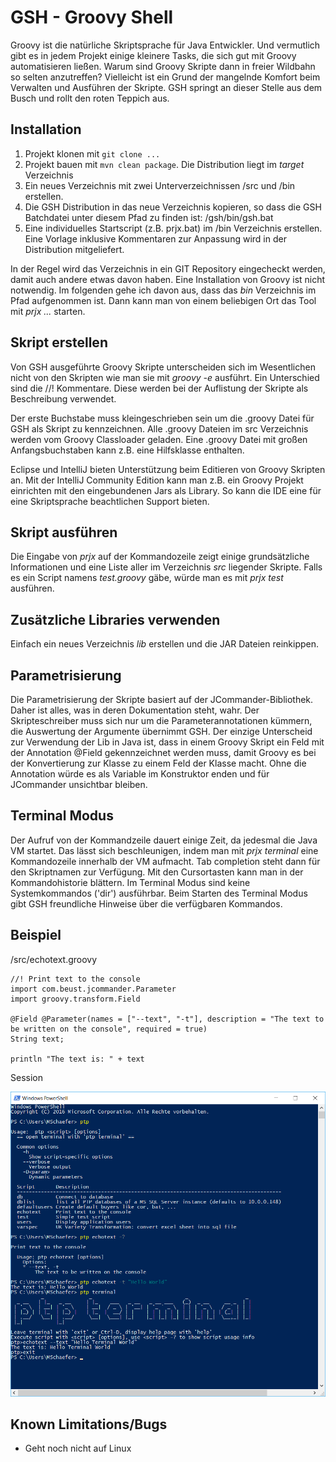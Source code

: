 # GSH - Groovy Shell


Groovy ist die natürliche Skriptsprache für Java Entwickler. Und vermutlich gibt es in jedem Projekt einige kleinere Tasks, die sich gut mit Groovy automatisieren ließen. Warum sind Groovy Skripte dann in freier Wildbahn so selten anzutreffen? Vielleicht ist ein Grund der mangelnde Komfort beim Verwalten und Ausführen der Skripte. GSH springt an dieser Stelle aus dem Busch und rollt den roten Teppich aus.   


## Installation

1. Projekt klonen mit `git clone ...`
2. Projekt bauen mit `mvn clean package`. Die Distribution liegt im *target* Verzeichnis
2. Ein neues Verzeichnis mit zwei Unterverzeichnissen /src und /bin erstellen.
2. Die GSH Distribution in das neue Verzeichnis kopieren, so dass die GSH Batchdatei unter diesem Pfad zu finden ist: <folder>/gsh/bin/gsh.bat
3. Eine individuelles Startscript (z.B. prjx.bat) im /bin Verzeichnis erstellen. Eine Vorlage inklusive Kommentaren zur Anpassung wird in der Distribution mitgeliefert.  

In der Regel wird das Verzeichnis in ein GIT Repository eingecheckt werden, damit auch andere etwas davon haben. Eine Installation von Groovy ist nicht notwendig. Im folgenden gehe ich davon aus, dass das *bin* Verzeichnis im Pfad aufgenommen ist. Dann kann man von einem beliebigen Ort das Tool mit *prjx ...* starten.  


## Skript erstellen

Von GSH ausgeführte Groovy Skripte unterscheiden sich im Wesentlichen nicht von den Skripten wie man sie mit *groovy -e* ausführt. Ein Unterschied sind die //! Kommentare. Diese werden bei der Auflistung der Skripte als Beschreibung verwendet. 

Der erste Buchstabe muss kleingeschrieben sein um die .groovy Datei für GSH als Skript zu kennzeichnen. Alle .groovy Dateien im src Verzeichnis werden vom Groovy Classloader geladen. Eine .groovy Datei mit großen Anfangsbuchstaben kann z.B. eine Hilfsklasse enthalten.   

Eclipse und IntelliJ bieten Unterstützung beim Editieren von Groovy Skripten an. Mit der IntelliJ Community Edition kann man z.B. ein Groovy Projekt einrichten mit den eingebundenen Jars als Library. So kann die IDE eine für eine Skriptsprache beachtlichen Support bieten.   

## Skript ausführen

Die Eingabe von *prjx* auf der Kommandozeile zeigt einige grundsätzliche Informationen und eine Liste aller im Verzeichnis *src* liegender Skripte.
Falls es ein Script namens *test.groovy* gäbe, würde man es mit *prjx test* ausführen.

## Zusätzliche Libraries verwenden

Einfach ein neues Verzeichnis *lib* erstellen und die JAR Dateien reinkippen.

## Parametrisierung

Die Parametrisierung der Skripte basiert auf der JCommander-Bibliothek. Daher ist alles, was in deren Dokumentation steht, wahr. Der Skripteschreiber muss sich nur um die Parameterannotationen kümmern, die Auswertung der Argumente übernimmt GSH. Der einzige Unterscheid zur Verwendung der Lib in Java ist, dass in einem Groovy Skript ein Feld mit der Annotation @Field gekennzeichnet werden muss, damit Groovy es bei der Konvertierung zur Klasse zu einem Feld der Klasse macht. Ohne die Annotation würde es als Variable im Konstruktor enden und für JCommander unsichtbar bleiben.  

## Terminal Modus

Der Aufruf von der Kommandzeile dauert einige Zeit, da jedesmal die Java VM startet. Das lässt sich beschleunigen, indem man mit *prjx terminal* eine Kommandozeile innerhalb der VM aufmacht. Tab completion steht dann für den Skriptnamen zur Verfügung. Mit den Cursortasten kann man in der Kommandohistorie blättern. Im Terminal Modus sind keine Systemkommandos ('dir') ausführbar. Beim Starten des Terminal Modus gibt GSH freundliche Hinweise über die verfügbaren Kommandos. 


## Beispiel


/src/echotext.groovy

    //! Print text to the console
    import com.beust.jcommander.Parameter
    import groovy.transform.Field
    
    @Field @Parameter(names = ["--text", "-t"], description = "The text to be written on the console", required = true)
    String text;
    
    println "The text is: " + text

Session

![Beispiel-Session](shell-example.png)

## Known Limitations/Bugs

* Geht noch nicht auf Linux



